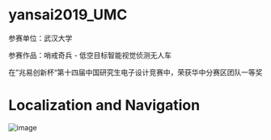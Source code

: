 # yansai2019_UMC
参赛单位：武汉大学

参赛作品：哨戒奇兵 - 低空目标智能视觉侦测无人车

在”兆易创新杯“第十四届中国研究生电子设计竞赛中，荣获华中分赛区团队一等奖

# Localization and Navigation
![image](https://github.com/professor1996/UAV_detection-unmanned-vehicle/blob/master/demo/1.gif)
